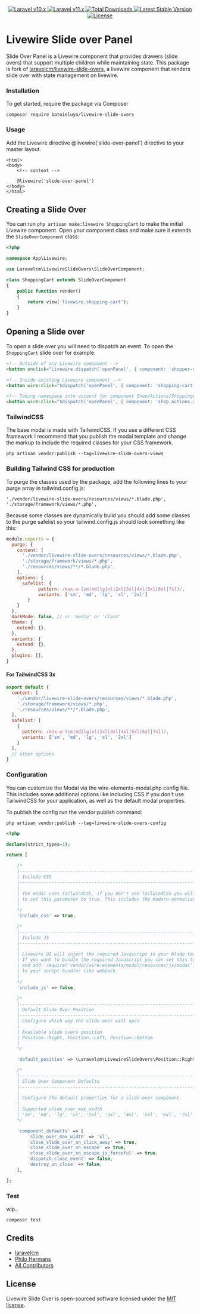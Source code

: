 <p align="center">
    <a href="https://laravel.com">
        <img alt="Laravel v10.x" src="https://img.shields.io/badge/Laravel-v10.x-FF2D20">
    </a>
    <a href="https://laravel.com">
        <img alt="Laravel v11.x" src="https://img.shields.io/badge/Laravel-v11.x-FF2D20">
    </a>
    <a href="https://packagist.org/packages/batnieluyo/livewire-slide-overs">
        <img src="https://img.shields.io/packagist/dt/batnieluyo/livewire-slide-overs" alt="Total Downloads">
    </a>
    <a href="https://packagist.org/packages/laravelcm/livewire-slide-overs">
        <img src="https://img.shields.io/packagist/v/laravelcm/livewire-slide-overs" alt="Latest Stable Version">
    </a>
    <a href="https://packagist.org/packages/laravelcm/livewire-slide-overs">
        <img src="https://img.shields.io/packagist/l/laravelcm/livewire-slide-overs" alt="License">
    </a>
</p>

# Livewire Slide over Panel

Slide Over Panel is a Livewire component that provides drawers (slide overs) that support multiple children while maintaining state.
This package is fork of [laravelcm/livewire-slide-overs](https://github.com/laravelcm/livewire-slide-overs), a livewire component that renders slide over with state management on livewire.


### Installation

To get started, require the package via Composer

```shell
composer require batnieluyo/livewire-slide-overs
```

### Usage
Add the Livewire directive @livewire('slide-over-panel') directive to your master layout.

```blade
<html>
<body>
    <!-- content -->

    @livewire('slide-over-panel')
</body>
</html>
```

## Creating a Slide Over
You can run `php artisan make:livewire ShoppingCart` to make the initial Livewire component. Open your component class and make sure it extends the `SlideOverComponent` class:

```php
<?php

namespace App\Livewire;

use Laravelcm\LivewireSlideOvers\SlideOverComponent;

class ShoppingCart extends SlideOverComponent
{
    public function render()
    {
        return view('livewire.shopping-cart');
    }
}
```

## Opening a Slide over
To open a slide over you will need to dispatch an event. To open the `ShoppingCart` slide over for example:

```html
<!-- Outside of any Livewire component -->
<button onclick="Livewire.dispatch('openPanel', { component: 'shopper-cart' })">View cart</button>

<!-- Inside existing Livewire component -->
<button wire:click="$dispatch('openPanel', { component: 'shopping-cart' })">View cart</button>

<!-- Taking namespace into account for component Shop/Actions/ShoppingCart -->
<button wire:click="$dispatch('openPanel', { component: 'shop.actions.shopping-cart' })">View cart</button>
```

### TailwindCSS
The base modal is made with TailwindCSS. If you use a different CSS framework I recommend that you publish the modal template and change the markup to include the required classes for your CSS framework.

```
php artisan vendor:publish --tag=livewire-slide-overs-views
```


### Building Tailwind CSS for production
To purge the classes used by the package, add the following lines to your purge array in tailwind.config.js:

```
'./vendor/livewire-slide-overs/resources/views/*.blade.php',
'./storage/framework/views/*.php',
```

Because some classes are dynamically build you should add some classes to the purge safelist so your tailwind.config.js should look something like this:

```js
module.exports = {
  purge: {
    content: [
      './vendor/livewire-slide-overs/resources/views/*.blade.php',
      './storage/framework/views/*.php',
      './resources/views/**/*.blade.php',
    ],
    options: {
      safelist: {
            pattern: /max-w-(sm|md|lg|xl|2xl|3xl|4xl|5xl|6xl|7xl)/,
            variants: ['sm', 'md', 'lg', 'xl', '2xl']
        } 
    }
  },
  darkMode: false, // or 'media' or 'class'
  theme: {
    extend: {},
  },
  variants: {
    extend: {},
  },
  plugins: [],
}
```

#### For TailwindCSS 3x

```js
export default {
  content: [
    './vendor/livewire-slide-overs/resources/views/*.blade.php',
    './storage/framework/views/*.php',
    './resources/views/**/*.blade.php',
  ],
  safelist: [
    {
      pattern: /max-w-(sm|md|lg|xl|2xl|3xl|4xl|5xl|6xl|7xl)/,
      variants: ['sm', 'md', 'lg', 'xl', '2xl']
    }
  ],
  // other options
}
```

### Configuration
You can customize the Modal via the wire-elements-modal.php config file. This includes some additional options like including CSS if you don't use TailwindCSS for your application, as well as the default modal properties.

To publish the config run the vendor:publish command:

```
php artisan vendor:publish --tag=livewire-slide-overs-config
```

```php
<?php

declare(strict_types=1);

return [

    /*
    |--------------------------------------------------------------------------
    | Include CSS
    |--------------------------------------------------------------------------
    |
    | The modal uses TailwindCSS, if you don't use TailwindCSS you will need
    | to set this parameter to true. This includes the modern-normalize css.
    |
    */
    'include_css' => true,

    /*
    |--------------------------------------------------------------------------
    | Include JS
    |--------------------------------------------------------------------------
    |
    | Livewire UI will inject the required Javascript in your blade template.
    | If you want to bundle the required Javascript you can set this to false
    | and add `require('vendor/wire-elements/modal/resources/js/modal');`
    | to your script bundler like webpack.
    |
    */
    'include_js' => false,
    
    /*
    |--------------------------------------------------------------------------
    | Default Slide Over Position
    |--------------------------------------------------------------------------
    | Configure which way the slide-over will open
    |
    | Available slide overs position
    | Position::Right, Position::Left, Position::Bottom
    |
    */

    'default_position' => \Laravelcm\LivewireSlideOvers\Position::Right,

    /*
    |--------------------------------------------------------------------------
    | Slide Over Component Defaults
    |--------------------------------------------------------------------------
    |
    | Configure the default properties for a slide-over component.
    |
    | Supported slide_over_max_width
    | 'sm', 'md', 'lg', 'xl', '2xl', '3xl', '4xl', '5xl', '6xl', '7xl'
    */

    'component_defaults' => [
        'slide_over_max_width' => 'xl',
        'close_slide_over_on_click_away' => true,
        'close_slide_over_on_escape' => true,
        'close_slide_over_on_escape_is_forceful' => true,
        'dispatch_close_event' => false,
        'destroy_on_close' => false,
    ],

];
```

### Test
wip..

```shell
composer test
```

## Credits
- [laravelcm](https://github.com/laravelcm)
- [Philo Hermans](https://github.com/philoNL)
- [All Contributors](../../contributors)

## License
Livewire Slide Over is open-sourced software licensed under the [MIT license](LICENSE.md).
